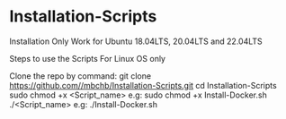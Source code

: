 # Installation-Scripts
Installation Only Work for Ubuntu 18.04LTS, 20.04LTS and 22.04LTS

Steps to use the Scripts For Linux OS only

Clone the repo by command: git clone https://github.com//mbchb/Installation-Scripts.git
cd Installation-Scripts
sudo chmod +x <Script_name> e.g: sudo chmod +x Install-Docker.sh
./<Script_name> e.g: ./Install-Docker.sh
